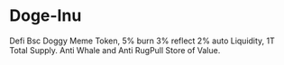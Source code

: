 # Doge-Inu
Defi Bsc Doggy Meme Token, 5% burn 3% reflect 2% auto Liquidity, 1T Total Supply. Anti Whale and Anti RugPull Store of Value.
